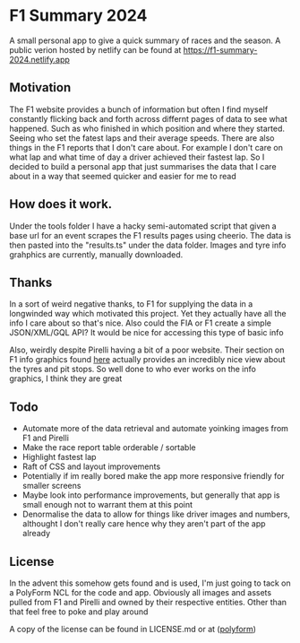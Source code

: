 # F1 Summary 2024

A small personal app to give a quick summary of races and the season.
A public verion hosted by netlify can be found at https://f1-summary-2024.netlify.app

## Motivation

The F1 website provides a bunch of information but often I find myself constantly flicking back and forth
across differnt pages of data to see what happened. Such as who finished in which position and where they
started. Seeing who set the fatest laps and their average speeds.
There are also things in the F1 reports that I don't care about. For example I don't care on what lap and what
time of day a driver achieved their fastest lap.
So I decided to build a personal app that just summarises the data that I care about in a way that seemed
quicker and easier for me to read

## How does it work.

Under the tools folder I have a hacky semi-automated script that given a base url for an event scrapes the F1 results pages
using cheerio. The data is then pasted into the "results.ts" under the data folder. Images and tyre info grahphics are currently,
manually downloaded.

## Thanks

In a sort of weird negative thanks, to F1 for supplying the data in a longwinded way which motivated this project. Yet they actually have all the info I care about so that's nice. Also could the FIA or F1 create a simple JSON/XML/GQL API? It would be nice for accessing this type of basic info

Also, weirdly despite Pirelli having a bit of a poor website. Their section on F1 info graphics found [here](https://www.pirelli.com/global/en-ww/emotions-and-numbers/) actually provides an incredibly nice view about the tyres and pit stops. So well done to who ever works on the info graphics, I think they are great

## Todo

- Automate more of the data retrieval and automate yoinking images from F1 and Pirelli
- Make the race report table orderable / sortable
- Highlight fastest lap
- Raft of CSS and layout improvements
- Potentially if im really bored make the app more responsive friendly for smaller screens
- Maybe look into performance improvements, but generally that app is small enough not to warrant them at this point
- Denormalise the data to allow for things like driver images and numbers, althought I don't really care hence why they
  aren't part of the app already

## License

In the advent this somehow gets found and is used, I'm just going to tack on a PolyForm NCL for the code and app.
Obviously all images and assets pulled from F1 and Pirelli and owned by their respective entities.
Other than that feel free to poke and play around

A copy of the license can be found in LICENSE.md or at ([polyform](https://polyformproject.org/licenses/noncommercial/1.0.0/))
